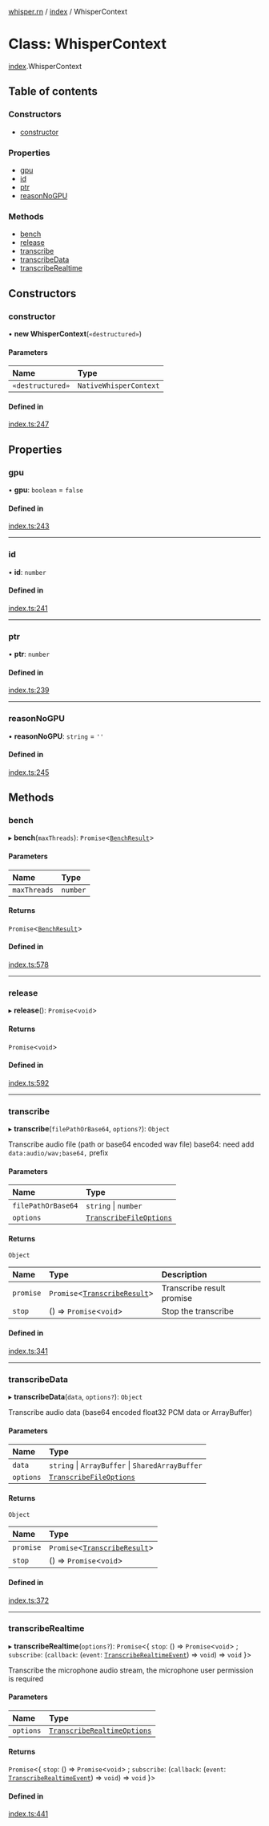 [whisper.rn](../README.md) / [index](../modules/index.md) / WhisperContext

# Class: WhisperContext

[index](../modules/index.md).WhisperContext

## Table of contents

### Constructors

- [constructor](index.WhisperContext.md#constructor)

### Properties

- [gpu](index.WhisperContext.md#gpu)
- [id](index.WhisperContext.md#id)
- [ptr](index.WhisperContext.md#ptr)
- [reasonNoGPU](index.WhisperContext.md#reasonnogpu)

### Methods

- [bench](index.WhisperContext.md#bench)
- [release](index.WhisperContext.md#release)
- [transcribe](index.WhisperContext.md#transcribe)
- [transcribeData](index.WhisperContext.md#transcribedata)
- [transcribeRealtime](index.WhisperContext.md#transcriberealtime)

## Constructors

### constructor

• **new WhisperContext**(`«destructured»`)

#### Parameters

| Name | Type |
| :------ | :------ |
| `«destructured»` | `NativeWhisperContext` |

#### Defined in

[index.ts:247](https://github.com/mybigday/whisper.rn/blob/4ad9647/src/index.ts#L247)

## Properties

### gpu

• **gpu**: `boolean` = `false`

#### Defined in

[index.ts:243](https://github.com/mybigday/whisper.rn/blob/4ad9647/src/index.ts#L243)

___

### id

• **id**: `number`

#### Defined in

[index.ts:241](https://github.com/mybigday/whisper.rn/blob/4ad9647/src/index.ts#L241)

___

### ptr

• **ptr**: `number`

#### Defined in

[index.ts:239](https://github.com/mybigday/whisper.rn/blob/4ad9647/src/index.ts#L239)

___

### reasonNoGPU

• **reasonNoGPU**: `string` = `''`

#### Defined in

[index.ts:245](https://github.com/mybigday/whisper.rn/blob/4ad9647/src/index.ts#L245)

## Methods

### bench

▸ **bench**(`maxThreads`): `Promise`<[`BenchResult`](../modules/index.md#benchresult)\>

#### Parameters

| Name | Type |
| :------ | :------ |
| `maxThreads` | `number` |

#### Returns

`Promise`<[`BenchResult`](../modules/index.md#benchresult)\>

#### Defined in

[index.ts:578](https://github.com/mybigday/whisper.rn/blob/4ad9647/src/index.ts#L578)

___

### release

▸ **release**(): `Promise`<`void`\>

#### Returns

`Promise`<`void`\>

#### Defined in

[index.ts:592](https://github.com/mybigday/whisper.rn/blob/4ad9647/src/index.ts#L592)

___

### transcribe

▸ **transcribe**(`filePathOrBase64`, `options?`): `Object`

Transcribe audio file (path or base64 encoded wav file)
base64: need add `data:audio/wav;base64,` prefix

#### Parameters

| Name | Type |
| :------ | :------ |
| `filePathOrBase64` | `string` \| `number` |
| `options` | [`TranscribeFileOptions`](../modules/index.md#transcribefileoptions) |

#### Returns

`Object`

| Name | Type | Description |
| :------ | :------ | :------ |
| `promise` | `Promise`<[`TranscribeResult`](../modules/index.md#transcriberesult)\> | Transcribe result promise |
| `stop` | () => `Promise`<`void`\> | Stop the transcribe |

#### Defined in

[index.ts:341](https://github.com/mybigday/whisper.rn/blob/4ad9647/src/index.ts#L341)

___

### transcribeData

▸ **transcribeData**(`data`, `options?`): `Object`

Transcribe audio data (base64 encoded float32 PCM data or ArrayBuffer)

#### Parameters

| Name | Type |
| :------ | :------ |
| `data` | `string` \| `ArrayBuffer` \| `SharedArrayBuffer` |
| `options` | [`TranscribeFileOptions`](../modules/index.md#transcribefileoptions) |

#### Returns

`Object`

| Name | Type |
| :------ | :------ |
| `promise` | `Promise`<[`TranscribeResult`](../modules/index.md#transcriberesult)\> |
| `stop` | () => `Promise`<`void`\> |

#### Defined in

[index.ts:372](https://github.com/mybigday/whisper.rn/blob/4ad9647/src/index.ts#L372)

___

### transcribeRealtime

▸ **transcribeRealtime**(`options?`): `Promise`<{ `stop`: () => `Promise`<`void`\> ; `subscribe`: (`callback`: (`event`: [`TranscribeRealtimeEvent`](../modules/index.md#transcriberealtimeevent)) => `void`) => `void`  }\>

Transcribe the microphone audio stream, the microphone user permission is required

#### Parameters

| Name | Type |
| :------ | :------ |
| `options` | [`TranscribeRealtimeOptions`](../modules/index.md#transcriberealtimeoptions) |

#### Returns

`Promise`<{ `stop`: () => `Promise`<`void`\> ; `subscribe`: (`callback`: (`event`: [`TranscribeRealtimeEvent`](../modules/index.md#transcriberealtimeevent)) => `void`) => `void`  }\>

#### Defined in

[index.ts:441](https://github.com/mybigday/whisper.rn/blob/4ad9647/src/index.ts#L441)
